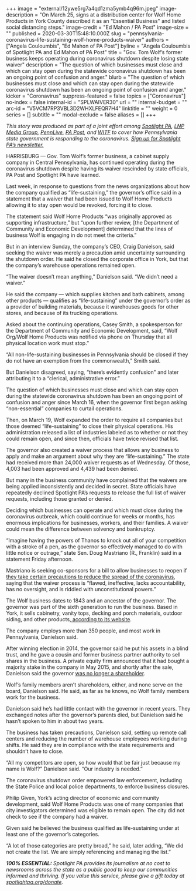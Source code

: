 +++
image = "external/12ywe5rg7a4qd1zma5ymb4q96m.jpeg"
image-description = "On March 25, signs at a distribution center for Wolf Home Products in York County described it as an \"Essential Business\" and listed social distancing steps."
image-credit = "Ed Mahon / PA Post"
image-size = ""
published = 2020-03-30T15:48:10.000Z
slug = "pennsylvania-coronavirus-life-sustaining-wolf-home-products-waiver"
authors = ["Angela Couloumbis", "Ed Mahon of PA Post"]
byline = "Angela Couloumbis of Spotlight PA and Ed Mahon of PA Post"
title = "Gov. Tom Wolf’s former business keeps operating during coronavirus shutdown despite losing state waiver"
description = "The question of which businesses must close and which can stay open during the statewide coronavirus shutdown has been an ongoing point of confusion and anger."
blurb = "The question of which businesses must close and which can stay open during the statewide coronavirus shutdown has been an ongoing point of confusion and anger."
kicker = "Coronavirus"
suppress-featured = false
topics = ["Coronavirus"]
no-index = false
internal-id = "SPLWAIVER30"
url = ""
internal-budget = ""
arc-id = "V5VCM7RP3VBL3D2WHXLFEQR7H4"
linktitle = ""
weight = 0
series = []
subtitle = ""
modal-exclude = false
aliases = []
+++

<i>This story was produced as part of a joint effort among </i><a href="https://www.spotlightpa.org/"><i>Spotlight PA</i></a><i>, </i><a href="https://lancasteronline.com/"><i>LNP Media Group</i></a><i>, </i><a href="https://www.pennlive.com/"><i>PennLive</i></a><i>, </i><a href="https://papost.org/"><i>PA Post</i></a><i>, and </i><a href="https://www.witf.org/"><i>WITF</i></a><i> to cover how Pennsylvania state government is responding to the coronavirus. </i><a href="https://www.spotlightpa.org/newsletters"><i>Sign up for Spotlight PA’s newsletter.</i></a>

HARRISBURG — Gov. Tom Wolf’s former business, a cabinet supply company in Central Pennsylvania, has continued operating during the coronavirus shutdown despite having its waiver rescinded by state officials, PA Post and Spotlight PA have learned.

Last week, in response to questions from the news organizations about how the company qualified as “life-sustaining,” the governor’s office said in a statement that a waiver that had been issued to Wolf Home Products allowing it to stay open would be revoked, forcing it to close.

The statement said Wolf Home Products “was originally approved as supporting infrastructure,” but “upon further review, [the Department of Community and Economic Development] determined that the lines of business Wolf is engaging in do not meet the criteria.”

But in an interview Sunday, the company’s CEO, Craig Danielson, said seeking the waiver was merely a precaution amid uncertainty surrounding the shutdown order. He said he closed the corporate office in York, but that the company’s warehouse operations remained open.

“The waiver doesn’t mean anything,” Danielson said. “We didn’t need a waiver.”

<script src="https://www.spotlightpa.org/embed.js" async></script><div data-spl-embed-version="1" data-spl-src="https://www.spotlightpa.org/embeds/donate/"></div>


He said the company — which supplies kitchen and bath cabinets, among other products — qualifies as “life-sustaining” under the governor’s order as a provider of building materials, because it warehouses goods for other stores, and because of its trucking operations.

Asked about the continuing operations, Casey Smith, a spokesperson for the Department of Community and Economic Development, said, “Wolf Org/Wolf Home Products was notified via phone on Thursday that all physical location work must stop.”

“All non-life-sustaining businesses in Pennsylvania should be closed if they do not have an exemption from the commonwealth,” Smith said.

But Danielson disagreed, saying, “there’s evidently confusion" and later attributing it to a “clerical, administrative error.”

The question of which businesses must close and which can stay open during the statewide coronavirus shutdown has been an ongoing point of confusion and anger since March 16, when the governor first began asking “non-essential” companies to curtail operations.

Then, on March 19, Wolf expanded the order to require all companies but those deemed “life-sustaining” to close their physical operations. His administration released a list of industries labeled as to whether or not they could remain open, and since then, officials have twice revised that list.

The governor also created a waiver process that allows any business to apply and make an argument about why they are “life-sustaining.” The state had received more than 24,000 waiver requests as of Wednesday. Of those, 4,003 had been approved and 4,439 had been denied.

But many in the business community have complained that the waivers are being applied inconsistently and decided in secret. State officials have repeatedly declined Spotlight PA’s requests to release the full list of waiver requests, including those granted or denied.

Deciding which businesses can operate and which must close during the coronavirus outbreak, which could continue for weeks or months, has enormous implications for businesses, workers, and their families. A waiver could mean the difference between solvency and bankruptcy.

“Imagine having the powers of Thanos to knock out all of your competition with a stroke of a pen, as the governor so effectively managed to do with little notice or outrage,” state Sen. Doug Mastriano (R., Franklin) said in a statement Friday afternoon.

Mastriano is seeking co-sponsors for a bill to allow businesses to reopen if<a href="https://www.legis.state.pa.us/cfdocs/Legis/CSM/showMemoPublic.cfm?chamber=S&SPick=20190&cosponId=31511"> they take certain precautions to reduce the spread of the coronavirus</a>, saying that the waiver process is “flawed, ineffective, lacks accountability, has no oversight, and is riddled with unconstitutional powers.”

<script src="https://www.spotlightpa.org/embed.js" async></script><div data-spl-embed-version="1" data-spl-src="https://www.spotlightpa.org/embeds/newsletter/"></div>

The Wolf business dates to 1843 and an ancestor of the governor. The governor was part of the sixth generation to run the business. Based in York, it sells cabinetry, vanity tops, decking and porch materials, outdoor siding, and other products,<a href="https://www.wolfhomeproducts.com/press-room"> according to its website</a>.

The company employs more than 350 people, and most work in Pennsylvania, Danielson said.

After winning election in 2014, the governor said he put his assets in a blind trust, and he gave a cousin and former business partner authority to sell shares in the business. A private equity firm announced that it had bought a majority stake in the company in May 2015, and shortly after the sale, Danielson said the governor <a href="https://www.ydr.com/story/news/politics/2015/07/04/how-blind-is-gov-tom-wolfs-blind-trust/72224892/">was no longer a shareholder</a>.

Wolf’s family members aren’t shareholders, either, and none serve on the board, Danielson said. He said, as far as he knows, no Wolf family members work for the business.

Danielson said he’s had little contact with the governor in recent years. They exchanged notes after the governor’s parents died, but Danielson said he hasn’t spoken to him in about two years.

The business has taken precautions, Danielson said, setting up remote call centers and reducing the number of warehouse employees working during shifts. He said they are in compliance with the state requirements and shouldn’t have to close.

“All my competitors are open, so how would that be fair just because my name is Wolf?” Danielson said. “Our industry is needed.”

The coronavirus shutdown order empowered law enforcement, including the State Police and local police departments, to enforce business closures.

Philip Given, York’s acting director of economic and community development, said Wolf Home Products was one of many companies that city investigators determined was eligible to remain open. The city did not check to see if the company had a waiver.

Given said he believed the business qualified as life-sustaining under at least one of the governor’s categories.

“A lot of those categories are pretty broad,” he said, later adding, “We did not create the list. We are simply referencing and managing the list.”

<i><b>100% ESSENTIAL:</b></i><i> Spotlight PA provides its journalism at no cost to newsrooms across the state as a public good to keep our communities informed and thriving. If you value this service, please give a gift today at </i><a href="https://www.spotlightpa.org/donate"><i>spotlightpa.org/donate</i></a><i>.</i>

<script src="https://www.spotlightpa.org/embed.js" async></script><div data-spl-embed-version="1" data-spl-src="https://www.spotlightpa.org/embeds/tips/?tip_text=Do%20you%20have%20a%20tip%20about%20%3Cb%3Ehow%20Pa.'s%20government%20is%20responding%20to%20the%20coronavirus%3C%2Fb%3E%3F%20Tell%20us."></div>
